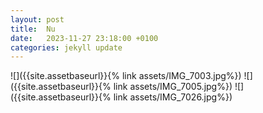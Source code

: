 ```yaml
---
layout: post
title:  Nu
date:   2023-11-27 23:18:00 +0100
categories: jekyll update
---
```

![]({{site.assetbaseurl}}{% link assets/IMG_7003.jpg%})
![]({{site.assetbaseurl}}{% link assets/IMG_7005.jpg%})
![]({{site.assetbaseurl}}{% link assets/IMG_7026.jpg%})



